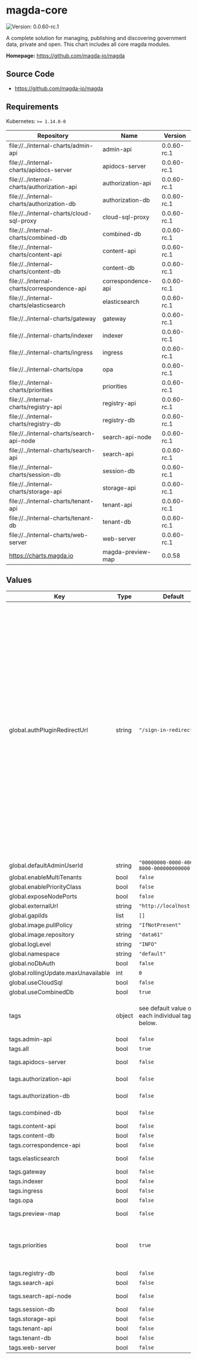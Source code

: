 # magda-core

![Version: 0.0.60-rc.1](https://img.shields.io/badge/Version-0.0.60--rc.1-informational?style=flat-square)

A complete solution for managing, publishing and discovering government data, private and open. This chart includes all core magda modules.

**Homepage:** <https://github.com/magda-io/magda>

## Source Code

* <https://github.com/magda-io/magda>

## Requirements

Kubernetes: `>= 1.14.0-0`

| Repository | Name | Version |
|------------|------|---------|
| file://../internal-charts/admin-api | admin-api | 0.0.60-rc.1 |
| file://../internal-charts/apidocs-server | apidocs-server | 0.0.60-rc.1 |
| file://../internal-charts/authorization-api | authorization-api | 0.0.60-rc.1 |
| file://../internal-charts/authorization-db | authorization-db | 0.0.60-rc.1 |
| file://../internal-charts/cloud-sql-proxy | cloud-sql-proxy | 0.0.60-rc.1 |
| file://../internal-charts/combined-db | combined-db | 0.0.60-rc.1 |
| file://../internal-charts/content-api | content-api | 0.0.60-rc.1 |
| file://../internal-charts/content-db | content-db | 0.0.60-rc.1 |
| file://../internal-charts/correspondence-api | correspondence-api | 0.0.60-rc.1 |
| file://../internal-charts/elasticsearch | elasticsearch | 0.0.60-rc.1 |
| file://../internal-charts/gateway | gateway | 0.0.60-rc.1 |
| file://../internal-charts/indexer | indexer | 0.0.60-rc.1 |
| file://../internal-charts/ingress | ingress | 0.0.60-rc.1 |
| file://../internal-charts/opa | opa | 0.0.60-rc.1 |
| file://../internal-charts/priorities | priorities | 0.0.60-rc.1 |
| file://../internal-charts/registry-api | registry-api | 0.0.60-rc.1 |
| file://../internal-charts/registry-db | registry-db | 0.0.60-rc.1 |
| file://../internal-charts/search-api-node | search-api-node | 0.0.60-rc.1 |
| file://../internal-charts/search-api | search-api | 0.0.60-rc.1 |
| file://../internal-charts/session-db | session-db | 0.0.60-rc.1 |
| file://../internal-charts/storage-api | storage-api | 0.0.60-rc.1 |
| file://../internal-charts/tenant-api | tenant-api | 0.0.60-rc.1 |
| file://../internal-charts/tenant-db | tenant-db | 0.0.60-rc.1 |
| file://../internal-charts/web-server | web-server | 0.0.60-rc.1 |
| https://charts.magda.io | magda-preview-map | 0.0.58 |

## Values

| Key | Type | Default | Description |
|-----|------|---------|-------------|
| global.authPluginRedirectUrl | string | `"/sign-in-redirect"` | the redirection url after the whole authentication process is completed. Authentication Plugins will use this value as default setting. The following query paramaters can be used to supply the authentication result: <ul> <li>result: (string) Compulsory. Possible value: "success" or "failure". </li> <li>errorMessage: (string) Optional. Text message to provide more information on the error to the user. </li> </ul> The default "/sign-in-redirect" url supports an additional `redirectTo` query parameter. If this parameter not presents, user will be redirected further (at frontend) to account page /account. Otherwise, user will redirected to the url sepcified by `redirectTo` query parameter. |
| global.defaultAdminUserId | string | `"00000000-0000-4000-8000-000000000000"` |  |
| global.enableMultiTenants | bool | `false` |  |
| global.enablePriorityClass | bool | `false` |  |
| global.exposeNodePorts | bool | `false` |  |
| global.externalUrl | string | `"http://localhost:6100"` |  |
| global.gapiIds | list | `[]` |  |
| global.image.pullPolicy | string | `"IfNotPresent"` |  |
| global.image.repository | string | `"data61"` |  |
| global.logLevel | string | `"INFO"` |  |
| global.namespace | string | `"default"` |  |
| global.noDbAuth | bool | `false` |  |
| global.rollingUpdate.maxUnavailable | int | `0` |  |
| global.useCloudSql | bool | `false` |  |
| global.useCombinedDb | bool | `true` |  |
| tags | object | see default value of each individual tag below. | (object) Control on/ off of each modules.  To turn on/off openfaas, please set value to `global.openfaas.enabled` |
| tags.admin-api | bool | `false` | turn on / off [admin-api](../internal-charts/admin-api/README.md) |
| tags.all | bool | `true` | turn on / off all modules |
| tags.apidocs-server | bool | `false` | turn on / off [apidocs-server](../internal-charts/apidocs-server/README.md) |
| tags.authorization-api | bool | `false` | turn on / off [authorization-api](../internal-charts/authorization-api/README.md) |
| tags.authorization-db | bool | `false` | turn on / off [authorization-db](../internal-charts/authorization-db/README.md) |
| tags.combined-db | bool | `false` | turn on / off [combined-db](../internal-charts/combined-db/README.md) |
| tags.content-api | bool | `false` | turn on / off [content-api](../internal-charts/content-api/README.md) |
| tags.content-db | bool | `false` | turn on / off [content-db](../internal-charts/content-db/README.md) |
| tags.correspondence-api | bool | `false` | turn on / off [content-db](../internal-charts/correspondence-api/README.md) |
| tags.elasticsearch | bool | `false` | turn on / off [elasticsearch](../internal-charts/elasticsearch/README.md) |
| tags.gateway | bool | `false` | turn on / off [gateway](../internal-charts/gateway/README.md) |
| tags.indexer | bool | `false` | turn on / off [indexer](../internal-charts/indexer/README.md) |
| tags.ingress | bool | `false` | turn on / off [ingress](../internal-charts/ingress/README.md) |
| tags.opa | bool | `false` | turn on / off [opa](../internal-charts/opa/README.md) |
| tags.preview-map | bool | `false` | turn on / off [preview-map](https://github.com/magda-io/magda-preview-map) |
| tags.priorities | bool | `true` | whether or not deploy Magda defined PriorityClass. Useful to schedule different payload on different nodes. |
| tags.registry-db | bool | `false` | turn on / off [registry-db](../internal-charts/registry-db/README.md) |
| tags.search-api | bool | `false` | turn on / off [search-api](../internal-charts/search-api/README.md) |
| tags.search-api-node | bool | `false` | turn on / off [search-api-node](../internal-charts/search-api-node/README.md) |
| tags.session-db | bool | `false` | turn on / off [session-db](../internal-charts/session-db/README.md) |
| tags.storage-api | bool | `false` | turn on / off [storage-api](../internal-charts/storage-api/README.md) |
| tags.tenant-api | bool | `false` | turn on / off [tenant-api](../internal-charts/tenant-api/README.md) |
| tags.tenant-db | bool | `false` | turn on / off [tenant-db](../internal-charts/tenant-db/README.md) |
| tags.web-server | bool | `false` | turn on / off [web-server](../internal-charts/web-server/README.md) |

